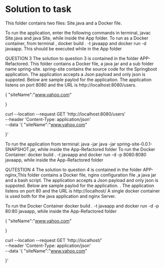 # Solution to task

This folder contains two files: Site.java and a Docker file.

To run the application, enter the following commands in terminal, javac Site.java and java Site, while inside the App folder.
To run as a Docker container, from terminal , docker build . -t javaapp and docker run -d javaapp. This should be executed while in the App folder

QUESTION 3
The solution to question 3 is contained in the folder APP-Refactored. This folder contains a Docker file, a java jar and a sub folder name spring-site. spring-site contains the source code for the Springboot application. The application accepts a Json payload and only json is suppoted. Below are sample paylod for the application. The application listens on port 8080 and the URL is http://localhost:8080/users.

{
  "siteName":"www.yahoo.com"

}

curl --location --request GET 'http://localhost:8080/users' \
--header 'Content-Type: application/json' \
--data '{
  "siteName":"www.yahoo.com"

}'

To run the application from terminal: java -jar java -jar spring-site-0.0.1-SNAPSHOT.jar, while inside the App-Refactored folder
To run the Docker Container:  docker build . -t javaapp and docker run -d -p 8080:8080 javaapp, while inside the App-Refactored folder


QUTESTION 4 
The solution to question 4 is contained in the folder APP-nginx,This folder contains a Docker file, nginx configuration file ,a  java jar and a bash script.  The application accepts a Json payload and only json is suppoted. Below are sample paylod for the application. . The application listens on port 80 and the URL is http://localhost/ A single docker container is used both for the java application  and nginx Server. 

To run the Docker Container  docker build . -t javaapp and docker run -d -p 80:80 javaapp, while inside the App-Refactored folder

{
  "siteName":"www.yahoo.com"

}

curl --location --request GET 'http://localhost/' \
--header 'Content-Type: application/json' \
--data '{
  "siteName":"www.yahoo.com"

}'
